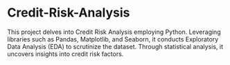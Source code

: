 # Credit-Risk-Analysis
This project delves into Credit Risk Analysis employing Python. Leveraging libraries such as Pandas, Matplotlib, and Seaborn, it conducts Exploratory Data Analysis (EDA) to scrutinize the dataset. Through statistical analysis, it uncovers insights into credit risk factors. 
